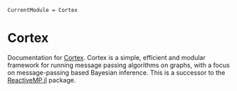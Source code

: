 ```@meta
CurrentModule = Cortex
```

# Cortex

Documentation for [Cortex](https://github.com/ReactiveBayes/Cortex.jl).
Cortex is a simple, efficient and modular framework for running message passing algorithms on graphs, with a focus on message-passing based Bayesian inference. This is a successor to the [ReactiveMP.jl](https://github.com/ReactiveBayes/ReactiveMP.jl) package.

```@index
```
